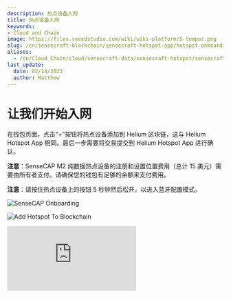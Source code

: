 ```yaml
---
description: 热点设备入网
title: 热点设备入网
keywords:
- Cloud and Chain
image: https://files.seeedstudio.com/wiki/wiki-platform/S-tempor.png
slug: /cn/sensecraft-blockchain/sensecraft-hotspot-app/hotspot-onboarding
aliases:
  - /cn/Cloud_Chain/cloud/sensecraft-data/sensecraft-hotspot/sensecraft-hotspot-app/hotspot_management/hotspot_onboarding
last_update:
  date: 02/14/2023
  author: Matthew
---
```


**让我们开始入网**
===========================

在钱包页面，点击"+"按钮将热点设备添加到 Helium 区块链，这与 Helium Hotspot App 相同。最后一步需要将交易提交到 Helium Hotspot App 进行确认。

**注意**：SenseCAP M2 纯数据热点设备的注册和设置位置费用（总计 15 美元）需要由所有者支付。请确保您的钱包有足够的余额来支付费用。

**注意**：请按住热点设备上的按钮 5 秒钟然后松开，以进入蓝牙配置模式。

![SenseCAP Onboarding](https://www.sensecapmx.com/wp-content/uploads/2022/07/onboarding-app-scaled.jpg)

![Add Hotspot To Blockchain](https://www.sensecapmx.com/wp-content/uploads/2022/07/add-hotspot.png)

<iframe width={560} height={315} src="https://www.youtube.com/embed/e8avogqAfmQ" title="YouTube video player" frameBorder={0} allow="accelerometer; autoplay; clipboard-write; encrypted-media; gyroscope; picture-in-picture; web-share" allowFullScreen />
